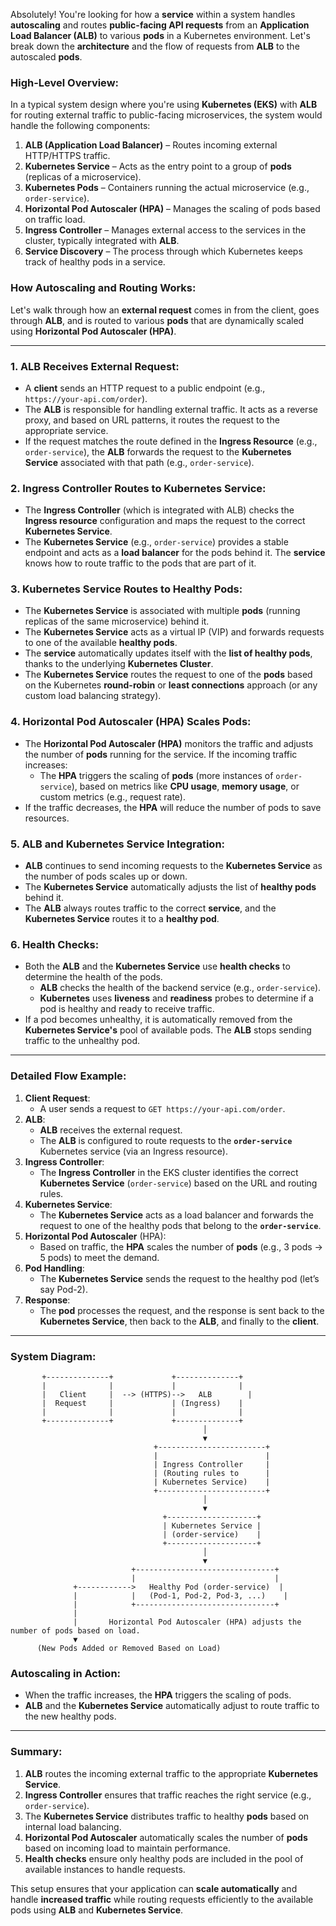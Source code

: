 Absolutely! You're looking for how a **service** within a system handles **autoscaling** and routes **public-facing API requests** from an **Application Load Balancer (ALB)** to various **pods** in a Kubernetes environment. Let's break down the **architecture** and the flow of requests from **ALB** to the autoscaled **pods**.

### **High-Level Overview**:

In a typical system design where you're using **Kubernetes (EKS)** with **ALB** for routing external traffic to public-facing microservices, the system would handle the following components:

1. **ALB (Application Load Balancer)** – Routes incoming external HTTP/HTTPS traffic.
2. **Kubernetes Service** – Acts as the entry point to a group of **pods** (replicas of a microservice).
3. **Kubernetes Pods** – Containers running the actual microservice (e.g., `order-service`).
4. **Horizontal Pod Autoscaler (HPA)** – Manages the scaling of pods based on traffic load.
5. **Ingress Controller** – Manages external access to the services in the cluster, typically integrated with **ALB**.
6. **Service Discovery** – The process through which Kubernetes keeps track of healthy pods in a service.

### **How Autoscaling and Routing Works**:

Let's walk through how an **external request** comes in from the client, goes through **ALB**, and is routed to various **pods** that are dynamically scaled using **Horizontal Pod Autoscaler (HPA)**.

---

### **1. ALB Receives External Request**:

- A **client** sends an HTTP request to a public endpoint (e.g., `https://your-api.com/order`).
- The **ALB** is responsible for handling external traffic. It acts as a reverse proxy, and based on URL patterns, it routes the request to the appropriate service.
- If the request matches the route defined in the **Ingress Resource** (e.g., `order-service`), the **ALB** forwards the request to the **Kubernetes Service** associated with that path (e.g., `order-service`).

### **2. Ingress Controller Routes to Kubernetes Service**:

- The **Ingress Controller** (which is integrated with ALB) checks the **Ingress resource** configuration and maps the request to the correct **Kubernetes Service**.
- The **Kubernetes Service** (e.g., `order-service`) provides a stable endpoint and acts as a **load balancer** for the pods behind it. The **service** knows how to route traffic to the pods that are part of it.

### **3. Kubernetes Service Routes to Healthy Pods**:

- The **Kubernetes Service** is associated with multiple **pods** (running replicas of the same microservice) behind it.
- The **Kubernetes Service** acts as a virtual IP (VIP) and forwards requests to one of the available **healthy pods**.
- The **service** automatically updates itself with the **list of healthy pods**, thanks to the underlying **Kubernetes Cluster**.
- The **Kubernetes Service** routes the request to one of the **pods** based on the Kubernetes **round-robin** or **least connections** approach (or any custom load balancing strategy).

### **4. Horizontal Pod Autoscaler (HPA) Scales Pods**:

- The **Horizontal Pod Autoscaler (HPA)** monitors the traffic and adjusts the number of **pods** running for the service. If the incoming traffic increases:
  - The **HPA** triggers the scaling of **pods** (more instances of `order-service`), based on metrics like **CPU usage**, **memory usage**, or custom metrics (e.g., request rate).
- If the traffic decreases, the **HPA** will reduce the number of pods to save resources.

### **5. ALB and Kubernetes Service Integration**:

- **ALB** continues to send incoming requests to the **Kubernetes Service** as the number of pods scales up or down.
- The **Kubernetes Service** automatically adjusts the list of **healthy pods** behind it.
- The **ALB** always routes traffic to the correct **service**, and the **Kubernetes Service** routes it to a **healthy pod**.

### **6. Health Checks**:

- Both the **ALB** and the **Kubernetes Service** use **health checks** to determine the health of the pods.
  - **ALB** checks the health of the backend service (e.g., `order-service`).
  - **Kubernetes** uses **liveness** and **readiness** probes to determine if a pod is healthy and ready to receive traffic.
- If a pod becomes unhealthy, it is automatically removed from the **Kubernetes Service's** pool of available pods. The **ALB** stops sending traffic to the unhealthy pod.

---

### **Detailed Flow Example**:

1. **Client Request**:
   - A user sends a request to `GET https://your-api.com/order`.
2. **ALB**:
   - **ALB** receives the external request.
   - The **ALB** is configured to route requests to the **`order-service`** Kubernetes service (via an Ingress resource).
3. **Ingress Controller**:
   - The **Ingress Controller** in the EKS cluster identifies the correct **Kubernetes Service** (`order-service`) based on the URL and routing rules.
4. **Kubernetes Service**:
   - The **Kubernetes Service** acts as a load balancer and forwards the request to one of the healthy pods that belong to the **`order-service`**.
5. **Horizontal Pod Autoscaler** (HPA):
   - Based on traffic, the **HPA** scales the number of **pods** (e.g., 3 pods → 5 pods) to meet the demand.
6. **Pod Handling**:
   - The **Kubernetes Service** sends the request to the healthy pod (let’s say Pod-2).
7. **Response**:
   - The **pod** processes the request, and the response is sent back to the **Kubernetes Service**, then back to the **ALB**, and finally to the **client**.

---

### **System Diagram**:

```
       +--------------+             +--------------+
       |              |             |              |
       |   Client     |  --> (HTTPS)-->   ALB        |
       |  Request     |             | (Ingress)    |
       |              |             |              |
       +--------------+             +--------------+
                                           │
                                           ▼
                                +------------------------+
                                |                        |
                                | Ingress Controller     |
                                | (Routing rules to      |
                                | Kubernetes Service)    |
                                +------------------------+
                                           │
                                           ▼
                                  +--------------------+
                                  | Kubernetes Service |
                                  | (order-service)    |
                                  +--------------------+
                                           │
                                           ▼
                           +-------------------------------+
                           |                               |
              +------------>   Healthy Pod (order-service)  |
              |            |   (Pod-1, Pod-2, Pod-3, ...)    |
              |            +-------------------------------+
              |
              |       Horizontal Pod Autoscaler (HPA) adjusts the number of pods based on load.
              ▼
      (New Pods Added or Removed Based on Load)
```

### **Autoscaling in Action**:

- When the traffic increases, the **HPA** triggers the scaling of pods.
- **ALB** and the **Kubernetes Service** automatically adjust to route traffic to the new healthy pods.

---

### **Summary**:

1. **ALB** routes the incoming external traffic to the appropriate **Kubernetes Service**.
2. **Ingress Controller** ensures that traffic reaches the right service (e.g., `order-service`).
3. The **Kubernetes Service** distributes traffic to healthy **pods** based on internal load balancing.
4. **Horizontal Pod Autoscaler** automatically scales the number of **pods** based on incoming load to maintain performance.
5. **Health checks** ensure only healthy pods are included in the pool of available instances to handle requests.

This setup ensures that your application can **scale automatically** and handle **increased traffic** while routing requests efficiently to the available pods using **ALB** and **Kubernetes Service**.
